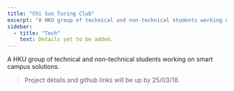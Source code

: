 ```yaml
---
title: "Chi Sun Turing Club"
excerpt: "A HKU group of technical and non-technical students working on smart campus solutions."
sidebar:
  - title: "Tech"
    text: Details yet to be added.
---
```


A HKU group of technical and non-technical students working on smart campus solutions.

> Project details and github links will be up by 25/03/18.
